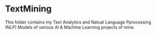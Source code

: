 # TextMining

This folder contains my Text Analytics and Natual Language Pprocessing (NLP) Models of various AI & Machine Learning projects of mine.

